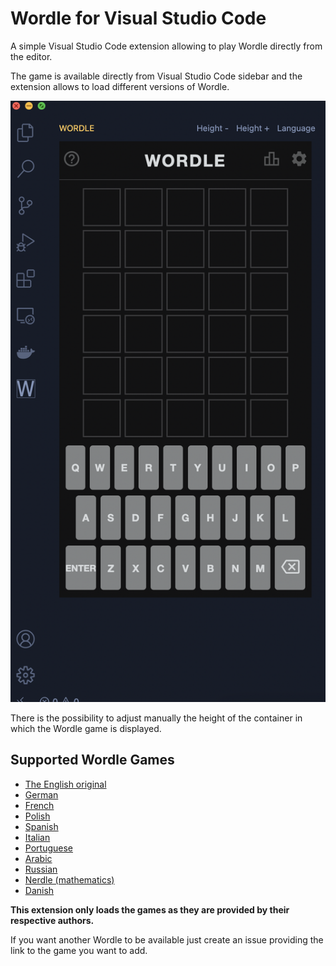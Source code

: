 # Wordle for Visual Studio Code

A simple Visual Studio Code extension allowing to play Wordle directly from the editor.

The game is available directly from Visual Studio Code sidebar and the extension allows to load different versions of Wordle.

![illustration](resources/usage.png)

There is the possibility to adjust manually the height of the container in which the Wordle game is displayed.

## Supported Wordle Games
- [The English original](https://www.nytimes.com/games/wordle/) 
- [German](https://wordle.at)
- [French](https://wordle.louan.me)
- [Polish](https://literalnie.fun)
- [Spanish](https://wordle.danielfrg.com)
- [Italian](https://sebastianomorando.github.io/wordle-it/)
- [Portuguese](https://term.ooo)
- [Arabic](https://arwordle.netlify.app)
- [Russian](https://arwordle.netlify.app)
- [Nerdle (mathematics)](https://nerdlegame.com)
- [Danish](https://www.wørdle.dk)

**This extension only loads the games as they are provided by their respective authors.**

If you want another Wordle to be available just create an issue providing the link to the game you want to add.




